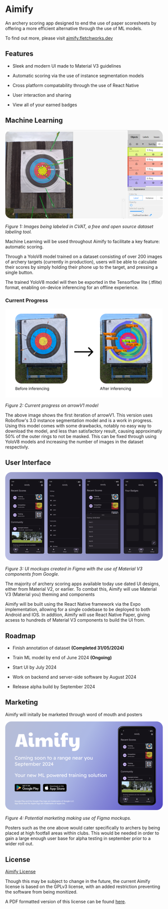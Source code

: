 
# Aimify

An archery scoring app designed to end the use of paper scoresheets by offering a more efficient alternative through the use of ML models.

To find out more, please visit [aimify.fletchworks.dev](https://aimify.fletchworks.dev)


## Features

- Sleek and modern UI made to Material V3 guidelines

- Automatic scoring via the use of instance segmentation models

- Cross platform compatability through the use of React Native

- User interaction and sharing

- View all of your earned badges


## Machine Learning

![image](https://github.com/ScapularSteam/aimify/blob/main/misc/Frame%203.png?raw=true)

*Figure 1: Images being labeled in CVAT, a free and open source dataset labeling tool.*

Machine Learning will be used throughout Aimify to facilitate a key feature: automatic scoring. 

Through a YoloV8 model trained on a dataset consisting of over 200 images of archery targets (currently in production), users will be able to calculate their scores by simply holding their phone up to the target, and pressing a single button.

The trained YoloV8 model will then be exported in the Tensorflow lite (.tflite) format, enabling on-device inferencing for an offline experience.

### Current Progress

![image](https://github.com/ScapularSteam/aimify/blob/main/misc/inferencing-v1.png?raw=true)

*Figure 2: Current progress on arrowV1 model*

The above image shows the first iteration of arrowV1. This version uses Roboflow's 3.0 instance segmentation model and is a work in progress. Using this model comes with some drawbacks, notably no easy way to download the model, and less than satisfactory result, causing approximatly 50% of the outer rings to not be masked. This can be fixed through using YoloV8 models and increasing the number of images in the dataset respectivly.

## User Interface

![image](https://github.com/ScapularSteam/aimify/blob/main/misc/Frame%202.png?raw=true)

*Figure 3: UI mockups created in Figma with the use of Material V3 components from Google.*

The majority of archery scoring apps available today use dated UI designs, either from Material V2, or earlier. To combat this, Aimify will use Material V3 (Material you) theming and components

Aimify will be built using the React Native framework via the Expo implementation, allowing for a single codebase to be deployed to both Android and IOS. In addtion, Aimify will use React Native Paper, giving acsess to hundreds of Material V3 components to build the UI from.
## Roadmap

- Finish annotation of dataset **(Completed 31/05/2024)**

- Train ML model by end of June 2024 **(Ongoing)**

- Start UI by July 2024

- Work on backend and server-side software by August 2024

- Release alpha build by September 2024
  
## Marketing

Aimify will initally be marketed through word of mouth and posters

![image](https://github.com/ScapularSteam/aimify/blob/main/misc/Frame%201.png?raw=true)

*Figure 4: Potential marketing making use of Figma mockups.*

Posters such as the one above would cater specifically to archers by being placed at high footfall areas within clubs. This would be needed in order to gain a large enough user base for alpha testing in september prior to a wider roll out.
## License

[Aimify License](https://github.com/ScapularSteam/aimify/blob/main/license.txt)

Though this may be subject to change in the future, the current Aimify license is based on the GPLv3 license, with an added restriction preventing the software from being monitized.

A PDF formatted version of this license can be found [here](https://github.com/ScapularSteam/aimify/blob/main/license.pdf).
